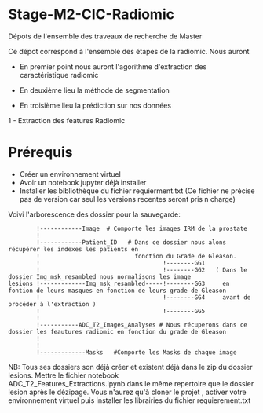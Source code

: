 # Stage-M2-CIC-Radiomic
Dépots de l'ensemble des traveaux de recherche de Master

Ce dépot correspond à l'ensemble des étapes de la radiomic. Nous auront

+ En premier point nous auront l'agorithme d'extraction des caractéristique radiomic 

+ En deuxième lieu la méthode de segmentation

+ En troisième lieu la prédiction sur nos données

1 - Extraction des features Radiomic

# Prérequis
* Créer un environnement virtuel
* Avoir un notebook jupyter déjà installer
* Installer les bibliothèque du fichier requierment.txt (Ce fichier ne précise pas de version car seul les versions recentes seront pris n charge)

Voivi l'arborescence des dossier pour la sauvegarde:

            !------------Image  # Comporte les images IRM de la prostate                
            !
            !------------Patient_ID   # Dans ce dossier nous alons récupérer les indexes les patients en 
            !                           fonction du Grade de Gleason.
            !                                   !--------GG1
            !                                   !--------GG2   ( Dans le dossier Img_msk_resambled nous normalisons les image
    lesions !-------------Img_msk_resambled-----!--------GG3     en fontion de leurs masques en fonction de leurs grade de Gleason 
            !                                   !--------GG4     avant de procéder à l'extraction ) 
            !                                   !--------GG5
            !
            !-----------ADC_T2_Images_Analyses # Nous récuperons dans ce dossier les feautures radiomic en fonction du grade de Gleason
            !
            !
            !-------------Masks   #Comporte les Masks de chaque image
            
            
NB: Tous ses dossiers son déjà créer et existent déjà dans le zip du dossier lesions. Mettre le fichier notebook         
    ADC_T2_Features_Extractions.ipynb dans le même repertoire que le dossier lesion après le dézipage. 
    Vous n'aurez qu'à cloner le projet , activer votre environnement virtuel puis installer les librairies du fichier requierement.txt
